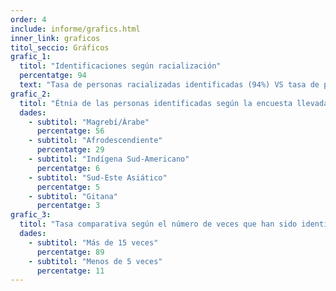 ```yaml
---
order: 4
include: informe/grafics.html
inner_link: graficos
titol_seccio: Gráficos
grafic_1:
  titol: "Identificaciones según racialización"
  percentatge: 94
  text: "Tasa de personas racializadas identificadas (94%) VS tasa de personas no racializadas identificadas (6%). Resultado de la observación directa."
grafic_2:
  titol: "Étnia de las personas identificadas según la encuesta llevada a cabo a través de la web. Grupos étnicos identificados de mayor a menor."
  dades:
    - subtitol: "Magrebí/Árabe"
      percentatge: 56
    - subtitol: "Afrodescendiente"
      percentatge: 29
    - subtitol: "Indígena Sud-Americano"
      percentatge: 6
    - subtitol: "Sud-Este Asiático"
      percentatge: 5
    - subtitol: "Gitana"
      percentatge: 3
grafic_3:
  titol: "Tasa comparativa según el número de veces que han sido identificadas las personas racializadas entrevistadas, en el último año."
  dades:
    - subtitol: "Más de 15 veces"
      percentatge: 89
    - subtitol: "Menos de 5 veces"
      percentatge: 11
---
```


